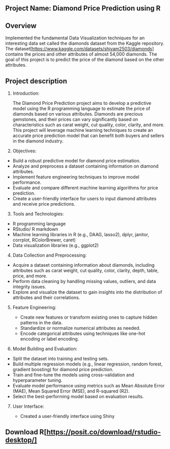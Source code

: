 ## Project Name: Diamond Price Prediction using R

## Overview 

Implemented the fundamental Data Visualization techniques for an interesting data set called the diamonds dataset from the Kaggle repository. The dataset[https://www.kaggle.com/datasets/shivam2503/diamonds] contains the prices and other attributes of almost 54,000 diamonds. The goal of this project is to predict the price of the diamond based on the other attributes.

## Project description
1. Introduction:

    The Diamond Price Prediction project aims to develop a predictive model using the R programming language to estimate the price of diamonds based on various attributes. Diamonds are precious gemstones, and their prices can vary significantly based on characteristics such as carat weight, cut quality, color, clarity, and more. This project will leverage machine learning techniques to create an accurate price prediction model that can benefit both buyers and sellers in the diamond industry.

2. Objectives:

  - Build a robust predictive model for diamond price estimation.
  - Analyze and preprocess a dataset containing information on diamond attributes.
  - Implement feature engineering techniques to improve model performance.
  - Evaluate and compare different machine learning algorithms for price prediction.
  - Create a user-friendly interface for users to input diamond attributes and receive price predictions.

3. Tools and Technologies:

 - R programming language
 - RStudio/ R markdown 
 - Machine learning libraries in R (e.g., DAAG, lasso2), dplyr, janitor, corrplot, RColorBrewer, caret)
 - Data visualization libraries (e.g., ggplot2)

4. Data Collection and Preprocessing:

 - Acquire a dataset containing information about diamonds, including attributes such as carat weight, cut quality, color, clarity, depth, table, price, and more.
 - Perform data cleaning by handling missing values, outliers, and data integrity issues.
 - Explore and visualize the dataset to gain insights into the distribution of attributes and their correlations.

5. Feature Engineering:

   - Create new features or transform existing ones to capture hidden patterns in the data.
   - Standardize or normalize numerical attributes as needed.
   - Encode categorical attributes using techniques like one-hot encoding or label encoding.

6. Model Building and Evaluation:

 - Split the dataset into training and testing sets.
 - Build multiple regression models (e.g., linear regression, random forest, gradient boosting) for diamond price prediction.
 - Train and fine-tune the models using cross-validation and hyperparameter tuning.
 - Evaluate model performance using metrics such as Mean Absolute Error (MAE), Mean Squared Error (MSE), and R-squared (R2).
 - Select the best-performing model based on evaluation results.

7. User Interface:

   - Created a user-friendly interface using Shiny


## Download R[https://posit.co/download/rstudio-desktop/]
